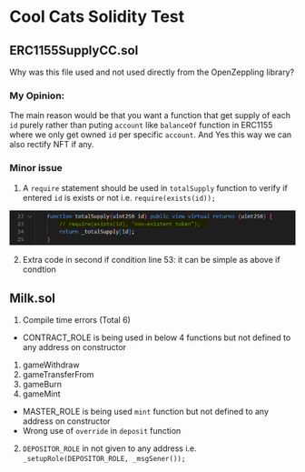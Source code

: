 # Cool Cats Solidity Test

## ERC1155SupplyCC.sol
Why was this file used and not used directly from the OpenZeppling library?
### My Opinion:
The main reason would be that you want a function
that get supply of each `id` purely rather than puting `account`
like `balanceOf` function in ERC1155 where we only get
owned `id` per specific `account`.
And Yes this way we can also rectify NFT if any.

### Minor issue
1. A `require` statement should be used in `totalSupply` function to verify if entered 
`id` is exists or not i.e. `require(exists(id));`

![Screenshot](screenshot.png)

2. Extra code in second if condition line 53:
it can be simple as above if condtion


## Milk.sol
1. Compile time errors (Total 6)

- CONTRACT_ROLE is being used in below 4 functions but not defined to any address on
constructor
1. gameWithdraw
2. gameTransferFrom
3. gameBurn
4. gameMint
- MASTER_ROLE is being used `mint` function but not defined to any address on
constructor
- Wrong use of `override` in `deposit` function  

2. `DEPOSITOR_ROLE` in not given to any address i.e. `_setupRole(DEPOSITOR_ROLE, _msgSener());`


